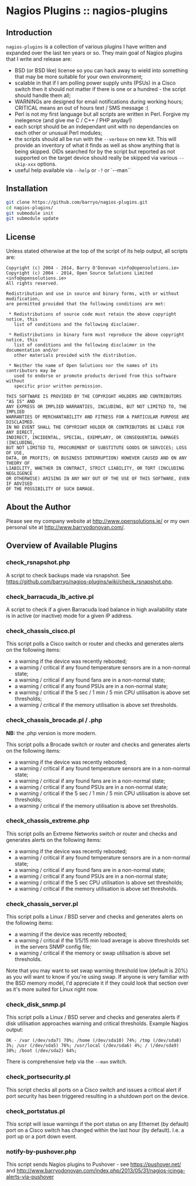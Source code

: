 Nagios Plugins :: nagios-plugins
================================

Introduction
------------

`nagios-plugins` is a collection of various plugins I have written and expanded
over the last ten years or so. They main goal of Nagios plugins that I write
and release are:

* BSD (or BSD like) license so you can hack away to wield into something that
  may be more suitable for your own environment;
* scalable in that if I am polling power supply units (PSUs) in a Cisco switch
  then it should not matter if there is one or a hundred - the script should
  handle them all;
* WARNINGs are designed for email notifications during working hours; CRITICAL
  means an out of hours text / SMS message :(
* Perl is not my first language but all scripts are written in Perl. Forgive
  my inelegence (and give me C / C++ / PHP anyday!)
* each script should be an independant unit with no dependancies on each
  other or unusual Perl modules;
* the scripts should all be run with the `--verbose` on new kit. This will
  provide an inventory of what it finds as well as show anything that is being
  skipped. OIDs searched for by the script but reported as not supported on
  the target device should really be skipped via various `--skip-xxx` options.
* useful help available via `--help` or `-?` or `--man``

Installation
------------

```sh
git clone https://github.com/barryo/nagios-plugins.git
cd nagios-plugins/
git submodule init
git submodule update
```

License
-------

Unless stated otherwise at the top of the script of its help output, all scripts
are:

    Copyright (c) 2004 - 2014, Barry O'Donovan <info@opensolutions.ie>
    Copyright (c) 2004 - 2014, Open Source Solutions Limited <info@opensolutions.ie>
    All rights reserved.

    Redistribution and use in source and binary forms, with or without modification,
    are permitted provided that the following conditions are met:

     * Redistributions of source code must retain the above copyright notice, this
       list of conditions and the following disclaimer.

     * Redistributions in binary form must reproduce the above copyright notice, this
       list of conditions and the following disclaimer in the documentation and/or
       other materials provided with the distribution.

     * Neither the name of Open Solutions nor the names of its contributors may be
       used to endorse or promote products derived from this software without
       specific prior written permission.

    THIS SOFTWARE IS PROVIDED BY THE COPYRIGHT HOLDERS AND CONTRIBUTORS "AS IS" AND
    ANY EXPRESS OR IMPLIED WARRANTIES, INCLUDING, BUT NOT LIMITED TO, THE IMPLIED
    WARRANTIES OF MERCHANTABILITY AND FITNESS FOR A PARTICULAR PURPOSE ARE DISCLAIMED.
    IN NO EVENT SHALL THE COPYRIGHT HOLDER OR CONTRIBUTORS BE LIABLE FOR ANY DIRECT,
    INDIRECT, INCIDENTAL, SPECIAL, EXEMPLARY, OR CONSEQUENTIAL DAMAGES (INCLUDING,
    BUT NOT LIMITED TO, PROCUREMENT OF SUBSTITUTE GOODS OR SERVICES; LOSS OF USE,
    DATA, OR PROFITS; OR BUSINESS INTERRUPTION) HOWEVER CAUSED AND ON ANY THEORY OF
    LIABILITY, WHETHER IN CONTRACT, STRICT LIABILITY, OR TORT (INCLUDING NEGLIGENCE
    OR OTHERWISE) ARISING IN ANY WAY OUT OF THE USE OF THIS SOFTWARE, EVEN IF ADVISED
    OF THE POSSIBILITY OF SUCH DAMAGE.

About the Author
----------------

Please see my company website at http://www.opensolutions.ie/ or my own personal
site at http://www.barryodonovan.com/.



Overview of Available Plugins
-----------------------------

### check_rsnapshot.php

A script to check backups made via rsnapshot. See https://github.com/barryo/nagios-plugins/wiki/check_rsnapshot.php.

### check_barracuda_lb_active.pl

A script to check if a given Barracuda load balance in high availability state
is in active (or inactive) mode for a given IP address.

### check_chassis_cisco.pl

This script polls a Cisco switch or router and checks and generates alerts on the following items:

* a warning if the device was recently rebooted;
* a warning / critical if any found temperature sensors are in a non-normal state;
* a warning / critical if any found fans are in a non-normal state;
* a warning / critical if any found PSUs are in a non-normal state;
* a warning / critical if the 5 sec / 1 min / 5 min CPU utilisation is above set thresholds;
* a warning / critical if the memory utilisation is above set thresholds.

### check_chassis_brocade.pl / .php

**NB:** the .php version is more modern.

This script polls a Brocade switch or router and checks and generates alerts on the following items:

* a warning if the device was recently rebooted;
* a warning / critical if any found temperature sensors are in a non-normal state;
* a warning / critical if any found fans are in a non-normal state;
* a warning / critical if any found PSUs are in a non-normal state;
* a warning / critical if the 5 sec / 1 min / 5 min CPU utilisation is above set thresholds;
* a warning / critical if the memory utilisation is above set thresholds.

### check_chassis_extreme.php

This script polls an Extreme Networks switch or router and checks and generates alerts on the following items:

* a warning if the device was recently rebooted;
* a warning / critical if any found temperature sensors are in a non-normal state;
* a warning / critical if any found fans are in a non-normal state;
* a warning / critical if any found PSUs are in a non-normal state;
* a warning / critical if the 5 sec CPU utilisation is above set thresholds;
* a warning / critical if the memory utilisation is above set thresholds.

### check_chassis_server.pl

This script polls a Linux / BSD server and  checks and generates alerts on the following items:

* a warning if the device was recently rebooted;
* a warning / critical if the 1/5/15 min load average is above thresholds set in the servers SNMP config file;
* a warning / critical if the memory or swap utilisation is above set thresholds.

Note that you may want to set swap warning threshold low (default is 20%) as you will want to know
if you're using swap. If anyone is very familiar with the BSD memory model, I'd appreciate it if they
could look that section over as it's more suited for Linux right now.

### check_disk_snmp.pl

This script polls a Linux / BSD server and checks and generates alerts if disk utilisation
approaches warning and critical thresholds. Example Nagios output:

    OK - /var (/dev/sda7) 70%; /home (/dev/sda10) 74%; /tmp (/dev/sda8) 3%; /usr (/dev/sda5) 76%; /usr/local (/dev/sda6) 4%; / (/dev/sda9) 30%; /boot (/dev/sda2) 64%;

There is comprehensive help via the `--man` switch.


### check_portsecurity.pl

This script checks all ports on a Cisco switch and issues a critical alert if port security has
been triggered resulting in a shutdown port on the device.


### check_portstatus.pl

This script will issue warnings if the port status on any Ethernet (by default) port on a Cisco
switch has changed within the last hour (by default). I.e. a port up or a port down event.


### notify-by-pushover.php

This script sends Nagios plugins to Pushover - see https://pushover.net/ and 
http://www.barryodonovan.com/index.php/2013/05/31/nagios-icinga-alerts-via-pushover


